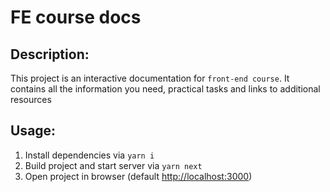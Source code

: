# FE course docs

## Description:

This project is an interactive documentation for `front-end course`. It contains all the information you need, practical tasks and
links to additional resources

## Usage:

1. Install dependencies via `yarn i`
2. Build project and start server via `yarn next`
4. Open project in browser (default [http://localhost:3000]())

